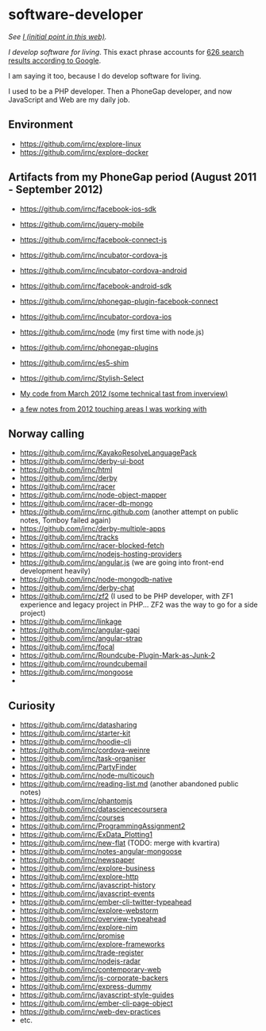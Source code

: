 # software-developer

_See [I (initial point in this web)](https://github.com/irnc/i)._

_I develop software for living_. This exact phrase accounts for [626 search results according to Google](https://www.google.com/search?q=%22I%20develop%20software%20for%20living%22).

I am saying it too, because I do develop software for living.

I used to be a PHP developer. Then a PhoneGap developer, and now JavaScript and Web are my daily job.

## Environment

* https://github.com/irnc/explore-linux
* https://github.com/irnc/explore-docker

## Artifacts from my PhoneGap period (August 2011 - September 2012)

* https://github.com/irnc/facebook-ios-sdk
* https://github.com/irnc/jquery-mobile
* https://github.com/irnc/facebook-connect-js
* https://github.com/irnc/incubator-cordova-js
* https://github.com/irnc/incubator-cordova-android
* https://github.com/irnc/facebook-android-sdk
* https://github.com/irnc/phonegap-plugin-facebook-connect
* https://github.com/irnc/incubator-cordova-ios
* https://github.com/irnc/node (my first time with node.js)
* https://github.com/irnc/phonegap-plugins
* https://github.com/irnc/es5-shim
* https://github.com/irnc/Stylish-Select

* [My code from March 2012 (some technical tast from inverview)](https://github.com/irnc/survivor-js)
* [a few notes from 2012 touching areas I was working with](https://github.com/irnc/developer-notes)

## Norway calling

* https://github.com/irnc/KayakoResolveLanguagePack
* https://github.com/irnc/derby-ui-boot
* https://github.com/irnc/html
* https://github.com/irnc/derby
* https://github.com/irnc/racer
* https://github.com/irnc/node-object-mapper
* https://github.com/irnc/racer-db-mongo
* https://github.com/irnc/irnc.github.com (another attempt on public notes, Tomboy failed again)
* https://github.com/irnc/derby-multiple-apps
* https://github.com/irnc/tracks
* https://github.com/irnc/racer-blocked-fetch
* https://github.com/irnc/nodejs-hosting-providers
* https://github.com/irnc/angular.js (we are going into front-end development heavily)
* https://github.com/irnc/node-mongodb-native
* https://github.com/irnc/derby-chat
* https://github.com/irnc/zf2 (I used to be PHP developer, with ZF1 experience and legacy project in PHP... ZF2 was the way to go for a side project)
* https://github.com/irnc/linkage
* https://github.com/irnc/angular-gapi
* https://github.com/irnc/angular-strap
* https://github.com/irnc/focal
* https://github.com/irnc/Roundcube-Plugin-Mark-as-Junk-2
* https://github.com/irnc/roundcubemail
* https://github.com/irnc/mongoose
* 

## Curiosity

* https://github.com/irnc/datasharing
* https://github.com/irnc/starter-kit
* https://github.com/irnc/hoodie-cli
* https://github.com/irnc/cordova-weinre
* https://github.com/irnc/task-organiser
* https://github.com/irnc/PartyFinder
* https://github.com/irnc/node-multicouch
* https://github.com/irnc/reading-list.md (another abandoned public notes)
* https://github.com/irnc/phantomjs
* https://github.com/irnc/datasciencecoursera
* https://github.com/irnc/courses
* https://github.com/irnc/ProgrammingAssignment2
* https://github.com/irnc/ExData_Plotting1
* https://github.com/irnc/new-flat (TODO: merge with kvartira)
* https://github.com/irnc/notes-angular-mongoose
* https://github.com/irnc/newspaper
* https://github.com/irnc/explore-business
* https://github.com/irnc/explore-http
* https://github.com/irnc/javascript-history
* https://github.com/irnc/javascript-events
* https://github.com/irnc/ember-cli-twitter-typeahead
* https://github.com/irnc/explore-webstorm
* https://github.com/irnc/overview-typeahead
* https://github.com/irnc/explore-nim
* https://github.com/irnc/promise
* https://github.com/irnc/explore-frameworks
* https://github.com/irnc/trade-register
* https://github.com/irnc/nodejs-radar
* https://github.com/irnc/contemporary-web
* https://github.com/irnc/js-corporate-backers
* https://github.com/irnc/express-dummy
* https://github.com/irnc/javascript-style-guides
* https://github.com/irnc/ember-cli-page-object
* https://github.com/irnc/web-dev-practices
* etc.
